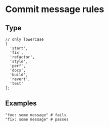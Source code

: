 # Commit message rules

## Type

```
// only lowerCase
[
  'start',
  'fix',
  'refactor',
  'style',
  'perf',
  'docs',
  'build',
  'revert',
  'test'
];
```

## Examples

```
"foo: some message" # fails
"fix: some message" # passes
```
